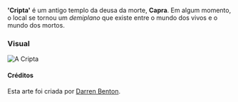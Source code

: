 **'Cripta'** é um antigo templo da deusa da morte, **Capra**. Em algum momento, o local se tornou um *demiplano* que existe entre o mundo dos vivos e o mundo dos mortos.

### Visual

![A Cripta](https://cdnb.artstation.com/p/assets/images/images/001/061/405/large/darren-benton-grave-yard-scene-big.jpg)

#### Créditos

Esta arte foi criada por [Darren Benton](https://www.artstation.com/artwork/BkVnk).